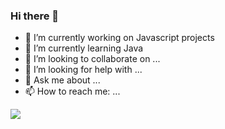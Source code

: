 ### Hi there 👋
- 🔭 I’m currently working on Javascript projects 
- 🌱 I’m currently learning Java
- 👯 I’m looking to collaborate on ...
- 🤔 I’m looking for help with ...
- 💬 Ask me about ...
- 📫 How to reach me: ...

<image src = "https://github-readme-stats.vercel.app/api?username=amadoucisse&&show_icons=true&title_color=ffffff&icon_color=bb2acf&text_color=daf7dc&bg_color=151515">

